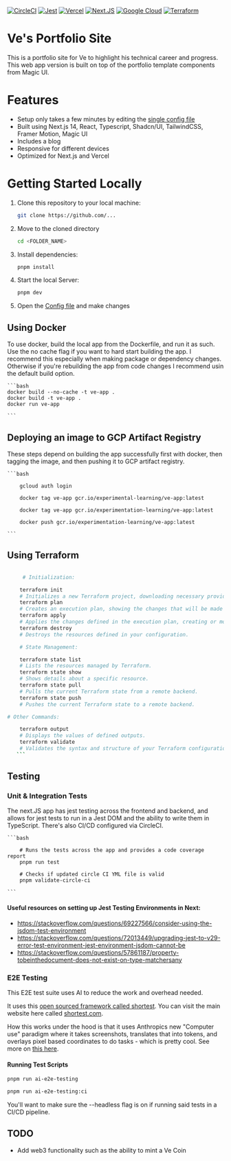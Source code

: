 [![CircleCI](https://dl.circleci.com/status-badge/img/gh/ve-varun-sharma/ve-portfolio-site/tree/main.svg?style=svg&circle-token=CCIPRJ_3PxWgCWg9Kws7aqjF3tp6W_ee927a4b461636b5dcd7e2c51d617c314abfe185)](https://dl.circleci.com/status-badge/redirect/gh/ve-varun-sharma/ve-portfolio-site/tree/main) [![Jest](https://img.shields.io/badge/Jest-C21325?style=for-the-badge&logo=jest&logoColor=white)](https://jestjs.io) [![Vercel](https://img.shields.io/badge/Vercel-000000?style=for-the-badge&logo=vercel&logoColor=white)](https://vercel.com) [![Next.JS](https://img.shields.io/badge/next%20js-000000?style=for-the-badge&logo=nextdotjs&logoColor=white)](https://nextjs.org)
[![Google Cloud](https://img.shields.io/badge/Google_Cloud-4285F4?style=for-the-badge&logo=google-cloud&logoColor=white)](https://cloud.google.com/?hl=en) [![Terraform](https://img.shields.io/badge/Terraform-7B42BC?style=for-the-badge&logo=terraform&logoColor=white)](https://www.terraform.io)

# Ve's Portfolio Site

This is a portfolio site for Ve to highlight his technical career and progress. This web app version is built on top of the portfolio template components from Magic UI.

# Features

-   Setup only takes a few minutes by editing the [single config file](./src/data/resume.tsx)
-   Built using Next.js 14, React, Typescript, Shadcn/UI, TailwindCSS, Framer Motion, Magic UI
-   Includes a blog
-   Responsive for different devices
-   Optimized for Next.js and Vercel

# Getting Started Locally

1. Clone this repository to your local machine:

    ```bash
    git clone https://github.com/...
    ```

2. Move to the cloned directory

    ```bash
    cd <FOLDER_NAME>
    ```

3. Install dependencies:

    ```bash
    pnpm install
    ```

4. Start the local Server:

    ```bash
    pnpm dev
    ```

5. Open the [Config file](./src/data/resume.tsx) and make changes

## Using Docker

To use docker, build the local app from the Dockerfile, and run it as such.
Use the no cache flag if you want to hard start building the app. I recommend this especially when making package or dependency changes. Otherwise if you're rebuilding the app from code changes I recommend usin the default build option.

    ```bash
    docker build --no-cache -t ve-app .
    docker build -t ve-app .
    docker run ve-app

    ```

## Deploying an image to GCP Artifact Registry

These steps depend on building the app successfully first with docker, then tagging the image, and then pushing it to GCP artifact registry.

    ```bash

        gcloud auth login

        docker tag ve-app gcr.io/experimental-learning/ve-app:latest

        docker tag ve-app gcr.io/experimentation-learning/ve-app:latest

        docker push gcr.io/experimentation-learning/ve-app:latest

    ```

## Using Terraform

````bash

     # Initialization:

    terraform init
    # Initializes a new Terraform project, downloading necessary providers.
    terraform plan
    # Creates an execution plan, showing the changes that will be made to your infrastructure.
    terraform apply
    # Applies the changes defined in the execution plan, creating or modifying resources.
    terraform destroy
    # Destroys the resources defined in your configuration.

    # State Management:

    terraform state list
    # Lists the resources managed by Terraform.
    terraform state show
    # Shows details about a specific resource.
    terraform state pull
    # Pulls the current Terraform state from a remote backend.
    terraform state push
    # Pushes the current Terraform state to a remote backend.

# Other Commands:

    terraform output
    # Displays the values of defined outputs.
    terraform validate
    # Validates the syntax and structure of your Terraform configuration.
   ```
````

## Testing

### Unit & Integration Tests

The next.JS app has jest testing across the frontend and backend, and allows for jest tests to run in a Jest DOM and the ability to write them in TypeScript.
There's also CI/CD configured via CircleCI.

    ```bash

        # Runs the tests across the app and provides a code coverage report
        pnpm run test

        # Checks if updated circle CI YML file is valid
        pnpm validate-circle-ci

    ```

#### Useful resources on setting up Jest Testing Environments in Next:

-   https://stackoverflow.com/questions/69227566/consider-using-the-jsdom-test-environment
-   https://stackoverflow.com/questions/72013449/upgrading-jest-to-v29-error-test-environment-jest-environment-jsdom-cannot-be
-   https://stackoverflow.com/questions/57861187/property-tobeinthedocument-does-not-exist-on-type-matchersany

### E2E Testing

This E2E test suite uses AI to reduce the work and overhead needed.

It uses this [open sourced framework called shortest](https://github.com/anti-work/shortest). You can visit the main website here called [shortest.com](https://shortest.com).

How this works under the hood is that it uses Anthropics new "Computer use" paradigm where it takes screenshots, translates that into tokens, and overlays pixel based coordinates to do tasks - which is pretty cool.
See more on [this here](https://docs.anthropic.com/en/docs/build-with-claude/computer-use).

#### Running Test Scripts

```bash
pnpm run ai-e2e-testing

pnpm run ai-e2e-testing:ci

```

You'll want to make sure the --headless flag is on if running said tests in a CI/CD pipeline.

## TODO

-   Add web3 functionality such as the ability to mint a Ve Coin
